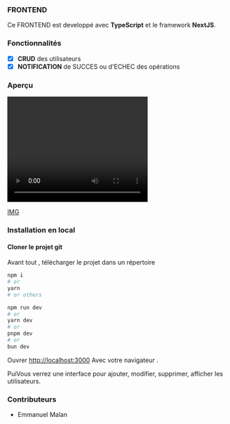 ### FRONTEND

Ce FRONTEND est developpé avec **TypeScript** et le framework **NextJS**.

### Fonctionnalités

- [x] **CRUD** des utilisateurs
- [x] **NOTIFICATION** de SUCCES ou d'ECHEC des opérations

### Aperçu

<video width="320" height="240" controls autoplay>
  <source src="doc/apercu.mp4" type="video/mp4" >
  votre navigateur ne supporte pas.
</video>

[IMG](doc/img.png)

### Installation en local

#### Cloner le projet git

Avant tout , télécharger le projet dans un répertoire

```bash
npm i
# or
yarn
# or others
```

```bash
npm run dev
# or
yarn dev
# or
pnpm dev
# or
bun dev
```

Ouvrer [http://localhost:3000](http://localhost:3000) Avec votre navigateur .

PuiVous verrez une interface pour ajouter, modifier, supprimer, afficher les utilisateurs.

### Contributeurs

- Emmanuel Malan
